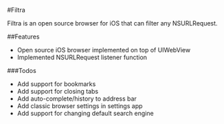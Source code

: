 #Filtra

Filtra is an open source browser for iOS that can filter any NSURLRequest.

##Features
- Open source iOS browser implemented on top of UIWebView
- Implemented NSURLRequest listener function

###Todos
- Add support for bookmarks
- Add support for closing tabs
- Add auto-complete/history to address bar
- Add classic browser settings in settings app
- Add support for changing default search engine
